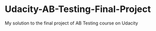 # Udacity-AB-Testing-Final-Project
My solution to the final project of AB Testing course on Udacity 
